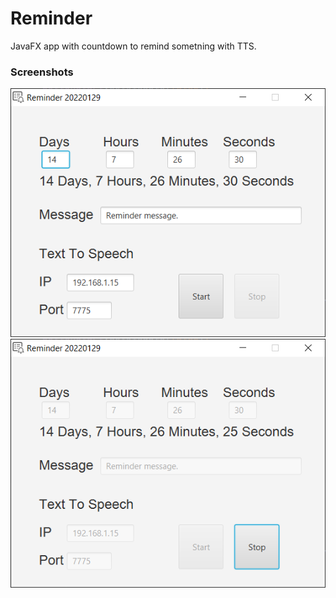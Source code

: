 # Reminder
 JavaFX app with countdown to remind sometning with TTS.
  
  
### Screenshots  
![alt text](https://github.com/viktorvano/Reminder/blob/main/screenshots/setup.png?raw=true)  
![alt text](https://github.com/viktorvano/Reminder/blob/main/screenshots/running.png?raw=true)  
